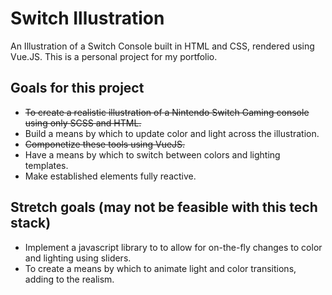 # Switch Illustration

An Illustration of a Switch Console built in HTML and CSS, rendered using Vue.JS. This is a personal project for my portfolio.

## Goals for this project

- ~~To create a realistic illustration of a Nintendo Switch Gaming console using only SCSS and HTML.~~
- Build a means by which to update color and light across the illustration.
- ~~Componetize these tools using VueJS.~~
- Have a means by which to switch between colors and lighting templates.
- Make established elements fully reactive.

## Stretch goals (may not be feasible with this tech stack)

- Implement a javascript library to to allow for on-the-fly changes to color and lighting using sliders.
- To create a means by which to animate light and color transitions, adding to the realism.
